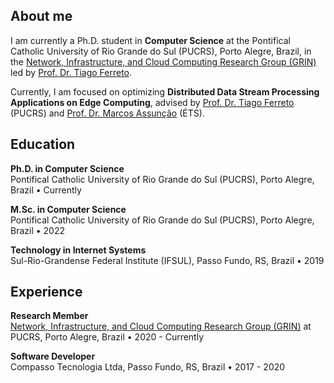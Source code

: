 ## About me

I am currently a Ph.D. student in **Computer Science** at the Pontifical Catholic University of Rio Grande do Sul (PUCRS), Porto Alegre, Brazil, in the 
<a href="https://grin-pucrs.github.io" target="_blank">Network, Infrastructure, and Cloud Computing Research Group (GRIN)</a> led by [Prof. Dr. Tiago Ferreto](https://github.com/tiagoferreto).

Currently, I am focused on optimizing **Distributed Data Stream Processing Applications on Edge Computing**, advised by [Prof. Dr. Tiago Ferreto](https://github.com/tiagoferreto) (PUCRS) and [Prof. Dr. Marcos Assunção](https://www.marcosassuncao.com/) (ÉTS).

## Education

**Ph.D. in Computer Science**
<br/>
Pontifical Catholic University of Rio Grande do Sul (PUCRS), Porto Alegre, Brazil • Currently

**M.Sc. in Computer Science**
<br/>
Pontifical Catholic University of Rio Grande do Sul (PUCRS), Porto Alegre, Brazil • 2022

**Technology in Internet Systems**
<br/>
Sul-Rio-Grandense Federal Institute (IFSUL), Passo Fundo, RS, Brazil • 2019

## Experience

**Research Member**
<br/>
[Network, Infrastructure, and Cloud Computing Research Group (GRIN)](https://grin-pucrs.github.io/) at PUCRS, Porto Alegre, Brazil • 2020 - Currently

**Software Developer**
<br/>
Compasso Tecnologia Ltda, Passo Fundo, RS, Brazil • 2017 - 2020

<!-- <br/> -->

<!-- ## Publications

**Title**
<br/>
*Authors*
<br/>
Journal of Parallel and Distributed Computing, Volume 163, May 2022, Pages 269-282

<br/> -->
